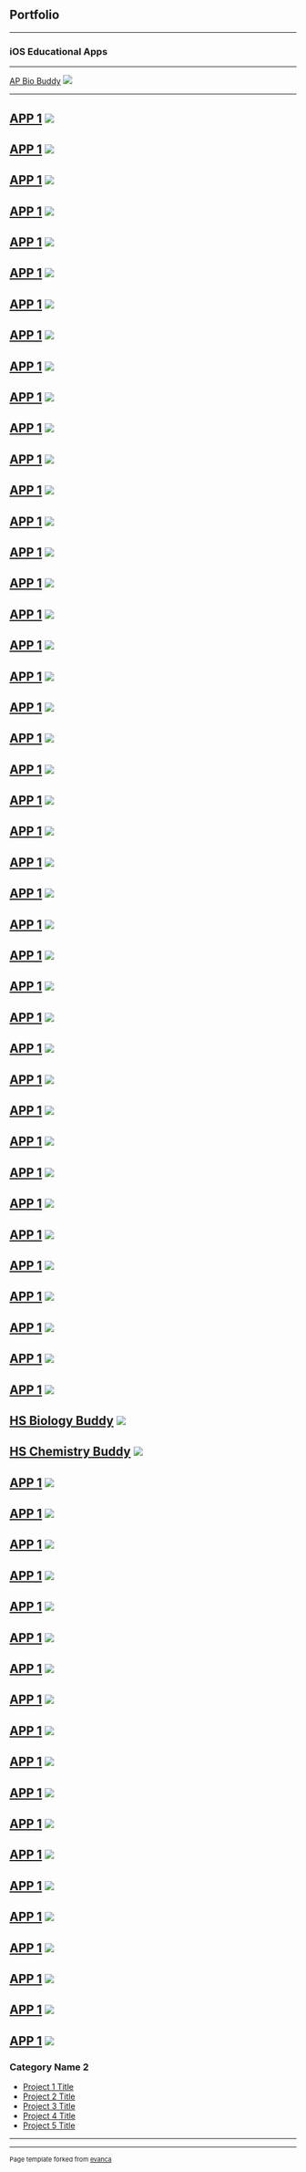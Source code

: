 ## Portfolio

---

### iOS Educational Apps




---
[AP Bio Buddy](https://apps.apple.com/us/app/ap-bio-buddy-2019/id945356217)
<img src="images/320x0w(18).jpg?raw=true"/>

---
[APP 1](https://apps.apple.com/us/app/ap-european-history-buddy/id945382767)
<img src="images/320x0w(19).jpg?raw=true"/>
---
[APP 1](https://apps.apple.com/us/app/ap-human-geography-buddy/id945382802)
<img src="images/320x0w(20).jpg?raw=true"/>
---
[APP 1](https://apps.apple.com/us/app/ap-psychology-buddy-2019/id945382857)
<img src="images/320x0w(21).jpg?raw=true"/>
---
[APP 1](https://apps.apple.com/us/app/ap-us-history-buddy/id945389061)
<img src="images/320x0w(22).jpg?raw=true"/>
---
[APP 1](https://apps.apple.com/us/app/ap-world-history-buddy-2019/id945389077)
<img src="images/320x0w(23).jpg?raw=true"/>
---
[APP 1](https://apps.apple.com/us/app/apes-buddy-environ-science/id945389566)
<img src="images/320x0w(24).jpg?raw=true"/>
---
[APP 1](https://apps.apple.com/us/app/asvab-exam-buddy-2019/id954163693)
<img src="images/320x0w(1).jpg?raw=true"/>
---
[APP 1](https://apps.apple.com/us/app/bar-exam-buddy-2019/id952361312)
<img src="images/320x0w(1).jpg?raw=true"/>
---
[APP 1](https://apps.apple.com/us/app/bio-regents-buddy/id504143575)
<img src="images/320x0w(1).jpg?raw=true"/>
---
[APP 1](https://apps.apple.com/us/app/cdl-exam-buddy-2019/id954163687)
<img src="images/320x0w(1).jpg?raw=true"/>
---
[APP 1](https://apps.apple.com/us/app/chem-regents-buddy/id504184704)
<img src="images/320x0w(1).jpg?raw=true"/>
---
[APP 1](https://apps.apple.com/us/app/civil-service-exam-buddy/id1451143777)
<img src="images/320x0w(1).jpg?raw=true"/>
---
[APP 1](https://apps.apple.com/us/app/clep-american-government-buddy/id954591147)
<img src="images/320x0w(1).jpg?raw=true"/>
---
[APP 1](https://apps.apple.com/us/app/clep-american-literature-buddy/id954591157)
<img src="images/320x0w(1).jpg?raw=true"/>
---
[APP 1](https://apps.apple.com/us/app/clep-biology-buddy/id954591171)
<img src="images/320x0w(1).jpg?raw=true"/>
---
[APP 1](https://apps.apple.com/us/app/clep-business-law-buddy/id954591175)
<img src="images/320x0w(1).jpg?raw=true"/>
---
[APP 1](https://apps.apple.com/us/app/clep-human-growth-buddy/id954591196)
<img src="images/320x0w(1).jpg?raw=true"/>
---
[APP 1](https://apps.apple.com/us/app/clep-information-systems-buddy/id954591208)
<img src="images/320x0w(1).jpg?raw=true"/>
---
[APP 1](https://apps.apple.com/us/app/clep-macroeconomics-buddy/id954591243)
<img src="images/320x0w(1).jpg?raw=true"/>
---
[APP 1](https://apps.apple.com/us/app/clep-marketing-buddy/id955022506)
<img src="images/320x0w(1).jpg?raw=true"/>
---
[APP 1](https://apps.apple.com/us/app/clep-natural-science-buddy/id955022460)
<img src="images/320x0w(1).jpg?raw=true"/>
---
[APP 1](https://apps.apple.com/us/app/clep-principles-of-management/id955022493)
<img src="images/320x0w(1).jpg?raw=true"/>
---
[APP 1](https://apps.apple.com/us/app/clep-psychology-buddy/id955022516)
<img src="images/320x0w(1).jpg?raw=true"/>
---
[APP 1](https://apps.apple.com/us/app/clep-sociology-buddy/id955022565)
<img src="images/320x0w(1).jpg?raw=true"/>
---
[APP 1](https://apps.apple.com/us/app/clep-western-civ-buddy/id955022585)
<img src="images/320x0w(1).jpg?raw=true"/>
---
[APP 1](https://apps.apple.com/us/app/dental-assistant-exam-prep/id1455215039)
<img src="images/320x0w(1).jpg?raw=true"/>
---
[APP 1](https://apps.apple.com/us/app/domane-hair-salon/id846119256)
<img src="images/320x0w(1).jpg?raw=true"/>
---
[APP 1](https://apps.apple.com/us/app/dsst-criminal-justice-buddy/id956839541)
<img src="images/320x0w(1).jpg?raw=true"/>
---
[APP 1](https://apps.apple.com/us/app/dsst-ethics-america-buddy/id956848014)
<img src="images/320x0w(1).jpg?raw=true"/>
---
[APP 1](https://apps.apple.com/us/app/dsst-human-resource-management/id956848053)
<img src="images/320x0w(1).jpg?raw=true"/>
---
[APP 1](https://apps.apple.com/us/app/dsst-intro-computing-buddy/id956848063)
<img src="images/320x0w(1).jpg?raw=true"/>
---
[APP 1](https://apps.apple.com/us/app/dsst-law-enforcement-buddy/id957399742)
<img src="images/320x0w(1).jpg?raw=true"/>
---
[APP 1](https://apps.apple.com/us/app/dsst-organizational-behavior/id957477945)
<img src="images/320x0w(1).jpg?raw=true"/>
---
[APP 1](https://apps.apple.com/us/app/dsst-public-speaking-buddy/id957491370)
<img src="images/320x0w(1).jpg?raw=true"/>
---
[APP 1](https://apps.apple.com/us/app/dsst-substance-abuse-buddy/id959410612)
<img src="images/320x0w(1).jpg?raw=true"/>
---
[APP 1](https://apps.apple.com/us/app/dsst-supervision-buddy/id959410739)
<img src="images/320x0w(1).jpg?raw=true"/>
---
[APP 1](https://apps.apple.com/us/app/dsst-technical-writing-buddy/id959410743)
<img src="images/320x0w(1).jpg?raw=true"/>
---
[APP 1](https://apps.apple.com/us/app/dsst-world-religions-buddy/id957491653)
<img src="images/320x0w(1).jpg?raw=true"/>
---
[APP 1](https://apps.apple.com/us/app/earth-science-regents-buddy/id504921152)
<img src="images/320x0w(1).jpg?raw=true"/>
---
[APP 1](https://apps.apple.com/us/app/environmental-science-buddy/id507881932)
<img src="images/320x0w(1).jpg?raw=true"/>
---
[APP 1](https://apps.apple.com/us/app/firefighter-exam-buddy/id951015087)
<img src="images/320x0w(1).jpg?raw=true"/>
---
[APP 1](https://apps.apple.com/us/app/global-history-regents-buddy/id513751534)
<img src="images/320x0w(1).jpg?raw=true"/>
---
[HS Biology Buddy](https://apps.apple.com/us/app/hs-biology-buddy-2019/id546321097)
<img src="images/320x0w(10).jpg?raw=true"/>
---
[HS Chemistry Buddy](https://apps.apple.com/us/app/hs-chemistry-buddy/id547701853)
<img src="images/320x0w(11).jpg?raw=true"/>
---
[APP 1](https://apps.apple.com/us/app/hs-earth-science-buddy/id922104057)
<img src="images/320x0w(1).jpg?raw=true"/>
---
[APP 1](https://apps.apple.com/us/app/hs-physics-buddy-2019/id565978010)
<img src="images/320x0w(13).jpg?raw=true"/>
---
[APP 1](https://apps.apple.com/us/app/mblex-prep-2019/id1455219901)
<img src="images/320x0w(1).jpg?raw=true"/>
---
[APP 1](https://apps.apple.com/us/app/ms-earth-science-buddy-2019/id560794167)
<img src="images/320x0w(1).jpg?raw=true"/>
---
[APP 1](https://apps.apple.com/us/app/ms-life-science-buddy-2019/id532872580)
<img src="images/320x0w(1).jpg?raw=true"/>
---
[APP 1](https://apps.apple.com/us/app/ms-physical-science-buddy-2019/id534950707)
<img src="images/320x0w(1).jpg?raw=true"/>
---
[APP 1](https://apps.apple.com/us/app/physics-regents-buddy/id504592572)
<img src="images/320x0w(1).jpg?raw=true"/>
---
[APP 1](https://apps.apple.com/us/app/police-exam-buddy-2019/id951051263)
<img src="images/320x0w(1).jpg?raw=true"/>
---
[APP 1](https://apps.apple.com/us/app/psychology-buddy/id585810298)
<img src="images/320x0w(1).jpg?raw=true"/>
---
[APP 1](https://apps.apple.com/us/app/real-estate-exam-buddy-2019/id951015054)
<img src="images/320x0w(1).jpg?raw=true"/>
---
[APP 1](https://apps.apple.com/us/app/sat-biology-buddy-2019/id945389375)
<img src="images/320x0w(1).jpg?raw=true"/>
---
[APP 1](https://apps.apple.com/us/app/ssat-buddy/id959601717)
<img src="images/320x0w(1).jpg?raw=true"/>
---
[APP 1](https://apps.apple.com/us/app/teas-nursing-allied-health/id945389501)
<img src="images/320x0w(1).jpg?raw=true"/>
---
[APP 1](https://apps.apple.com/us/app/test-prep-2019/id1464950421)
<img src="images/320x0w(1).jpg?raw=true"/>
---
[APP 1](https://apps.apple.com/us/app/us-history-regents-prep/id512266202)
<img src="images/320x0w(1).jpg?raw=true"/>
---
[APP 1](https://apps.apple.com/us/app/vet-tech-exam-buddy/id1455013361)
<img src="images/320x0w(1).jpg?raw=true"/>
---
[APP 1](https://apps.apple.com/us/app/world-history-buddy-2019/id551764224)
<img src="images/320x0w(1).jpg?raw=true"/>
---
[APP 1](https://apps.apple.com/us/developer/feraco-media-inc/id497957884)
<img src="images/320x0w(1).jpg?raw=true"/>
---
[APP 1](https://apps.apple.com/us/developer/feraco-media-inc/id497957884#)
<img src="images/320x0w(1).jpg?raw=true"/>
---

### Category Name 2

- [Project 1 Title](http://example.com/)
- [Project 2 Title](http://example.com/)
- [Project 3 Title](http://example.com/)
- [Project 4 Title](http://example.com/)
- [Project 5 Title](http://example.com/)

---




---
<p style="font-size:11px">Page template forked from <a href="https://github.com/evanca/quick-portfolio">evanca</a></p>
<!-- Remove above link if you don't want to attibute -->
